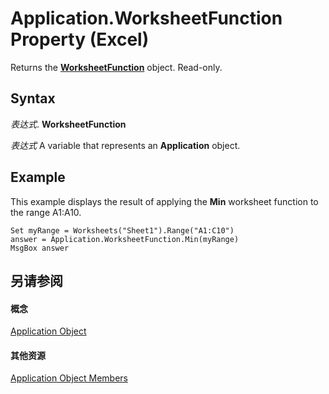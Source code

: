 
# Application.WorksheetFunction Property (Excel)

Returns the  **[WorksheetFunction](7b1d5639-363d-632c-2cf0-2232562646b6.md)** object. Read-only.


## Syntax

 _表达式_. **WorksheetFunction**

 _表达式_ A variable that represents an **Application** object.


## Example

This example displays the result of applying the  **Min** worksheet function to the range A1:A10.


```
Set myRange = Worksheets("Sheet1").Range("A1:C10") 
answer = Application.WorksheetFunction.Min(myRange) 
MsgBox answer
```


## 另请参阅


#### 概念


[Application Object](19b73597-5cf9-4f56-8227-b5211f657f6f.md)
#### 其他资源


[Application Object Members](http://msdn.microsoft.com/library/4cb9ca42-8d07-cc9c-2d80-4eb9a5921e1e%28Office.15%29.aspx)